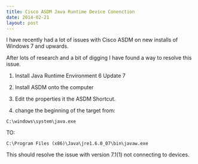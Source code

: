```yaml
---
title: Cisco ASDM Java Runtime Device Conenction
date: 2014-02-21
layout: post
---
```

I have recently had a lot of issues with Cisco ASDM on new installs of Windows 7 and upwards.

After lots of research and a bit of digging I have found a way to resolve this issue.
<!--more-->

1. Install Java Runtime Environment 6 Update 7

2. Install ASDM onto the computer

3. Edit the properties it the ASDM Shortcut.

4. change the beginning of the target from:

`C:\windows\system\java.exe`

TO:

`C:\Program Files (x86)\Java\jre1.6.0_07\bin\javaw.exe`

This should resolve the issue with version 7.1(1) not connecting to devices.
